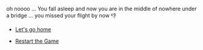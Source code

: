 oh noooo ... You fall asleep and now you are in the middle of nowhere under a bridge ... you missed your flight by now 👎 

- [Let's go home](../0/0.md)

- [Restart the Game](../WIP.md)